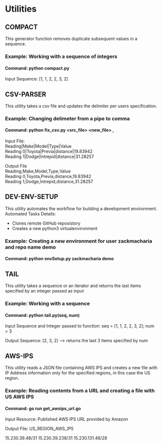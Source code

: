 # Utilities

## COMPACT
This generator function removes duplicate subsequent values in a sequence.
### Example: Working with a sequence of integers
#### Command: python compact.py

Input Sequence: [1, 1, 2, 2, 3, 2]

## CSV-PARSER    
This utility takes a csv file and updates the delimiter per users specification.  
### Example: Changing delimeter from a pipe to comma
#### Command: python fix_csv.py <src_file> <new_file> ,  

Input File:  
Reading|Make|Model|Type|Value  
Reading 0|Toyota|Previa|distance|19.83942  
Reading 1|Dodge|Intrepid|distance|31.28257  

Output File  
Reading,Make,Model,Type,Value  
Reading 0,Toyota,Previa,distance,19.83942  
Reading 1,Dodge,Intrepid,distance,31.28257   

## DEV-ENV-SETUP
This utility automates the workflow for building a development environment.
Automated Tasks Details:
* Clones remote GitHub reposistory
* Creates a new python3 virtualenvironment
### Example: Creating a new environment for user zackmacharia and repo name demo
#### Command: python envSetup.py zackmacharia demo

## TAIL  
This utility takes a sequence or an iterator and returns the last items specified by an integer passed as input
### Example: Working with a sequence
#### Command: python tail.py(seq, num)

Input Sequence and Integer passed to function:
seq = [1, 1, 2, 2, 3, 2]; num = 3

Output Sequence: [2, 3, 2] --> returns the last 3 items specified by num

## AWS-IPS    
This utility reads a JSON file containing AWS IPS and creates a new file with IP Address information only for the specified regions, in this case the US region.  
### Example: Reading contents from a URL and creating a file with US AWS IPS
#### Command: go run get_awsips_url.go  

Input Resource: Published AWS IPS URL provided by Amazon  
 
Output File: US_REGION_AWS_IPS  

15.230.39.48/31
15.230.39.238/31 
15.230.131.48/28